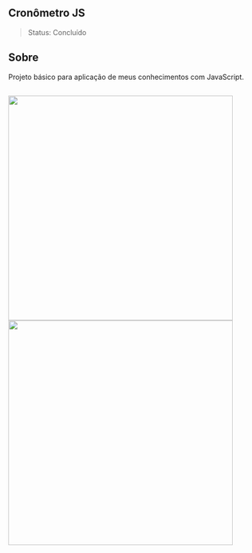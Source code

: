 ## Cronômetro JS
> Status: Concluído

## Sobre
Projeto básico para aplicação de meus conhecimentos com JavaScript.

##
<img width="450px" src="https://github.com/user-attachments/assets/35e03805-1a2c-43d4-854e-61073582dff4">
<img width="450px" src="https://github.com/user-attachments/assets/83b2b95c-8edc-4892-bc88-38bf85a880bc">

